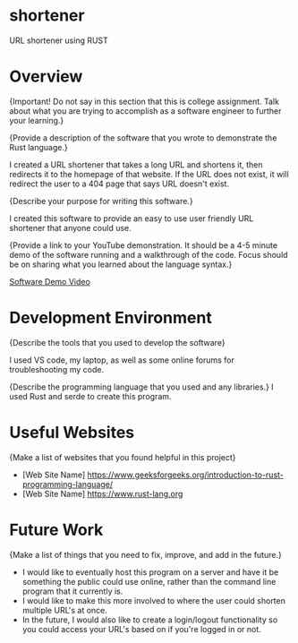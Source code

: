 # shortener
URL shortener using RUST
# Overview

{Important! Do not say in this section that this is college assignment. Talk about what you are trying to accomplish as a software engineer to further your learning.}

{Provide a description of the software that you wrote to demonstrate the Rust language.}

I created a URL shortener that takes a long URL and shortens it, then redirects it to the homepage of that website. If the URL does not exist, it will redirect the user to a 404 page that says URL doesn't exist.

{Describe your purpose for writing this software.}

I created this software to provide an easy to use user friendly URL shortener that anyone could use.

{Provide a link to your YouTube demonstration. It should be a 4-5 minute demo of the software running and a walkthrough of the code. Focus should be on sharing what you learned about the language syntax.}

[Software Demo Video]((https://youtu.be/-BuqJO95Bd8))

# Development Environment

{Describe the tools that you used to develop the software}

I used VS code, my laptop, as well as some online forums for troubleshooting my code.

{Describe the programming language that you used and any libraries.}
I used Rust and serde to create this program.

# Useful Websites

{Make a list of websites that you found helpful in this project}

- [Web Site Name] https://www.geeksforgeeks.org/introduction-to-rust-programming-language/
- [Web Site Name] https://www.rust-lang.org

# Future Work

{Make a list of things that you need to fix, improve, and add in the future.}

- I would like to eventually host this program on a server and have it be something the public could use online, rather than the command line program that it currently is.
- I would like to make this more involved to where the user could shorten multiple URL's at once.
- In the future, I would also like to create a login/logout functionality so you could access your URL's based on if you're logged in or not.
